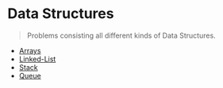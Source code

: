 # Data Structures
>Problems consisting all different kinds of Data Structures.
 - [Arrays](https://github.com/ColonelAVP/Problem-Solving-/tree/master/Data-structures/Arrays)
 - [Linked-List](https://github.com/ColonelAVP/Problem-Solving-/tree/master/Data-structures/Linked-List)
 - [Stack](https://github.com/ColonelAVP/Problem-Solving-/tree/master/Data-structures/Stack)
 - [Queue](https://github.com/ColonelAVP/Problem-Solving-/tree/master/Data-structures/Queue)
